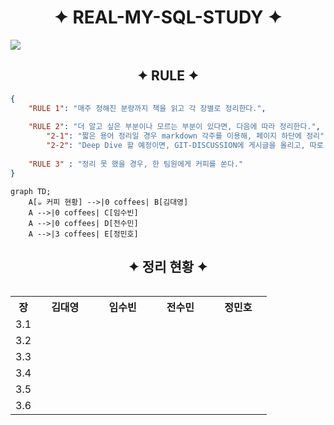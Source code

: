 <h1 align="center"> ✦ REAL-MY-SQL-STUDY ✦</h1>

<img src="https://readme-typing-svg.herokuapp.com?font=Fira+Code&size=30&duration=5000&pause=500&color=F7C32D&width=600&lines=Welcome+to+real-my-sql-study!+🚀" />

<h2 align="center">✦ RULE ✦</h2>

```json
{
    "RULE 1": "매주 정해진 분량까지 책을 읽고 각 장별로 정리한다.",
    
    "RULE 2": "더 알고 싶은 부분이나 모르는 부분이 있다면, 다음에 따라 정리한다.",
    	"2-1": "짧은 용어 정리일 경우 markdown 각주를 이용해, 페이지 하단에 정리",
    	"2-2": "Deep Dive 할 예정이면, GIT-DISCUSSION에 게시글을 올리고, 따로 정리 혹은 페이지 새로 더 파기",
    
	"RULE 3" : "정리 못 했을 경우, 한 팀원에게 커피를 쏜다."
}
```

```mermaid
graph TD;
    A[☕ 커피 현황] -->|0 coffees| B[김대영]
    A -->|0 coffees| C[임수빈]
    A -->|0 coffees| D[전수민]
    A -->|3 coffees| E[정민호]
```




<h2 align="center">✦ 정리 현황 ✦</h2>

<div style="width:100%; overflow-x:auto;">
  <table style="width:100%; text-align:center;">
    <tr>
      <th style="width:10%;">장</th>
      <th style="width:22.5%;">김대영</th>
      <th style="width:22.5%;">임수빈</th>
      <th style="width:22.5%;">전수민</th>
      <th style="width:22.5%;">정민호</th>
    </tr>
    <tr>
      <td>3.1</td> <td></td> <td></td> <td></td> <td></td>
    </tr>
    <tr>
      <td>3.2</td> <td></td> <td></td> <td></td> <td></td>
    </tr>
    <tr>
      <td>3.3</td> <td></td> <td></td> <td></td> <td></td>
    </tr>
    <tr>
      <td>3.4</td> <td></td> <td></td> <td></td> <td></td>
    </tr>
    <tr>
      <td>3.5</td> <td></td> <td></td> <td></td> <td></td>
    </tr>
    <tr>
      <td>3.6</td> <td></td> <td></td> <td></td> <td></td>
    </tr>
  </table>
</div>




